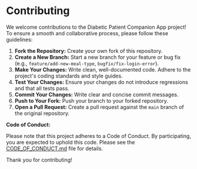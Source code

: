 # Contributing

We welcome contributions to the Diabetic Patient Companion App project! To ensure a smooth and collaborative process, please follow these guidelines:

1.  **Fork the Repository:** Create your own fork of this repository.
2.  **Create a New Branch:** Start a new branch for your feature or bug fix (e.g., `feature/add-new-meal-type`, `bugfix/fix-login-error`).
3.  **Make Your Changes:** Write clean, well-documented code. Adhere to the project's coding standards and style guides.
4.  **Test Your Changes:** Ensure your changes do not introduce regressions and that all tests pass.
5.  **Commit Your Changes:** Write clear and concise commit messages.
6.  **Push to Your Fork:** Push your branch to your forked repository.
7.  **Open a Pull Request:** Create a pull request against the `main` branch of the original repository.

**Code of Conduct:**

Please note that this project adheres to a Code of Conduct. By participating, you are expected to uphold this code. Please see the [CODE_OF_CONDUCT.md](CODE_OF_CONDUCT.md) file for details.

Thank you for contributing!
